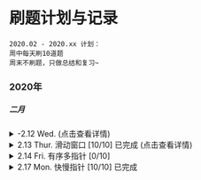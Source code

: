 

# 刷题计划与记录
```
2020.02 - 2020.xx 计划：
周中每天刷10道题  
周末不刷题，只做总结和复习~
```
### 2020年
##### 二月

<details>
<summary>-2.12 Wed. (点击查看详情)</summary>

- [ ] 1.
- [ ] 15.
- [ ] 26.
- [ ] 80.
- [ ] 83.
- [ ] 844.
- [ ] 977

</details>  

<details>
<summary>2.13 Thur. 滑动窗口 [10/10] 已完成 (点击查看详情)</summary>

- [x] 82. Remove Duplicates from Sorted List II  
- [x] Google | Remove Duplicates from Unsorted Array
- [x] 316. Remove Duplicate Letters
- [x] 360. Sort Transformed Array
- [x] 16. 3Sum Closest
- [x] 259.ThreeSumSmaller
- [x] 713. Subarray Product Less Than K
- [x] 152. Maximum Product Subarray
- [x] 325. Maximum Size Subarray Sum Equals k
- [x] 560. Subarray Sum Equals K
</details>  

<details>
<summary>2.14 Fri. 有序多指针 [0/10]</summary>

- [x] 1099. Two Sum Less Than K
- [x] 198. House Robber
- [x] 213. House Robber II
- [x] 337. House Robber III
- [x] 256. Paint House
- [x] 265. paint house ii
- [ ] 238. Product of Array Except Self
- [ ] 628. Maximum Product of Three Numbers
- [ ] 974. Subarray Sums Divisible by K
- [ ] 75. Sort Colors
</details>

<details>
<summary>2.17 Mon. 快慢指针 [10/10] 已完成 </summary>

- [x] 141. Linked List Cycle
- [x] 142. Linked List Cycle II
- [x] 234. Palindrome Linked List
- [x] 457. Circular Array Loop
- [x] 918. Maximum Sum Circular Subarray
- [x] 202. Happy Number
- [x] 876. Middle of the Linked List
- [x] 143. Reorder List
- [x] 287. Find the Duplicate Number
- [x] 160. Intersection of Two Linked Lists
</details>